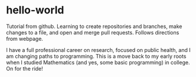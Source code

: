 # hello-world
Tutorial from github. Learning to create repositories and branches, make changes to a file, and open and merge pull requests.
Follows directions from webpage.

I have a full professional career on research, focused on public health, and I am changing paths to programming. This is 
a move back to my early roots when I studied Mathematics (and yes, some basic programming) in college. On for the ride!
